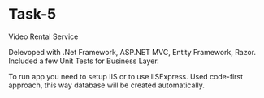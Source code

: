 # Task-5

Video Rental Service

Delevoped with .Net Framework, ASP.NET MVC, Entity Framework, Razor.
Included a few Unit Tests for Business Layer.

To run app you need to setup IIS or to use IISExpress.
Used code-first approach, this way database will be created automatically.  
